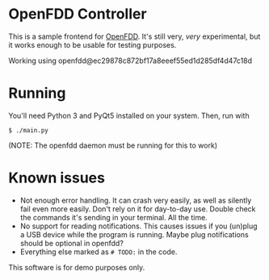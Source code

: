 # OpenFDD Controller

This is a sample frontend for [OpenFDD](https://github.com/zeGolem/openfdd). It's still
very, _very_ experimental, but it works enough to be usable for testing purposes.

Working using openfdd@ec29878c872bf17a8eeef55ed1d285df4d47c18d

# Running

You'll need Python 3 and PyQt5 installed on your system. Then, run with

```console
$ ./main.py
```

(NOTE: The openfdd daemon must be running for this to work)

# Known issues

- Not enough error handling. It can crash very easily, as well as silently fail even
  more easily. Don't rely on it for day-to-day use. Double check the commands it's sending
  in your terminal. All the time.
- No support for reading notifications. This causes issues if you (un)plug a USB device while
  the  program is running. Maybe plug notifications should be optional in openfdd?
- Everything else marked as `# TODO:` in the code.

This software is for demo purposes only.
